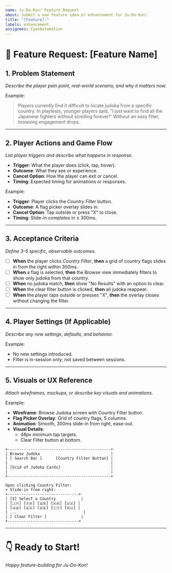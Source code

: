 ```yaml
---
name: Ju-Do-Kon! Feature Request
about: Submit a new feature idea or enhancement for Ju-Do-Kon!
title: "[Feature]:"
labels: enhancement
assignees: CyanAutomation
---
```


# 🌴 Feature Request: [Feature Name]

## 1. Problem Statement

_Describe the player pain point, real-world scenario, and why it matters now._

Example:

> Players currently find it difficult to locate judoka from a specific country. In playtests, younger players said, "I just want to find all the Japanese fighters without scrolling forever!" Without an easy filter, browsing engagement drops.

---

## 2. Player Actions and Game Flow

_List player triggers and describe what happens in response._

- **Trigger**: What the player does (click, tap, hover).
- **Outcome**: What they see or experience.
- **Cancel Option**: How the player can exit or cancel.
- **Timing**: Expected timing for animations or responses.

Example:

- **Trigger**: Player clicks the _Country Filter_ button.
- **Outcome**: A flag picker overlay slides in.
- **Cancel Option**: Tap outside or press "X" to close.
- **Timing**: Slide-in completes in ≤ 300ms.

---

## 3. Acceptance Criteria

_Define 3–5 specific, observable outcomes._

- [ ] **When** the player clicks _Country Filter_, **then** a grid of country flags slides in from the right within 300ms.
- [ ] **When** a flag is selected, **then** the Browse view immediately filters to show only judoka from that country.
- [ ] **When** no judoka match, **then** show "No Results" with an option to clear.
- [ ] **When** the clear filter button is clicked, **then** all judoka reappear.
- [ ] **When** the player taps outside or presses "X", **then** the overlay closes without changing the filter.

---

## 4. Player Settings (If Applicable)

_Describe any new settings, defaults, and behavior._

Example:

- No new settings introduced.
- Filter is in-session only; not saved between sessions.

---

## 5. Visuals or UX Reference

_Attach wireframes, mockups, or describe key visuals and animations._

Example:

- **Wireframe**: Browse Judoka screen with Country Filter button.
- **Flag Picker Overlay**: Grid of country flags, 5 columns.
- **Animation**: Smooth, 300ms slide-in from right, ease-out.
- **Visual Details**:
  - 48px minimum tap targets.
  - Clear Filter button at bottom.

```
+---------------------------------------------+
| Browse Judoka                               |
| [ Search Bar ]      [Country Filter Button] |
|                                             |
| [Grid of Judoka Cards]                      |
|                                             |
+---------------------------------------------+

Upon clicking Country Filter:
> Slide-in from right:
+-------------------------------+
| [X] Select a Country           |
| [🇯🇵] [🇫🇷] [🇧🇷] [🇰🇷] [🇺🇸] |
| [🇬🇧] [🇪🇸] [🇩🇪] [🇮🇹] [🇷🇺] |
| ...                             |
| [ Clear Filter ]               |
+-------------------------------+
```

---

# 👇 Ready to Start!

_Happy feature-building for Ju-Do-Kon!_
